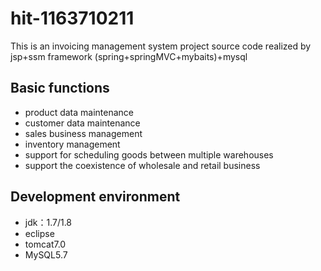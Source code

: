 # hit-1163710211
This is an invoicing management system project source code realized by jsp+ssm framework (spring+springMVC+mybaits)+mysql

## Basic functions
+ product data maintenance
+ customer data maintenance
+ sales business management
+ inventory management
+ support for scheduling goods between multiple warehouses
+ support the coexistence of wholesale and retail business

## Development environment
+ jdk：1.7/1.8 
+ eclipse 
+ tomcat7.0
+ MySQL5.7
